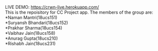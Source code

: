 LIVE DEMO: https://crwn-live.herokuapp.com/   <br/>
This is the repoisitory for CC Project app. The members of the group are:<br/>
*Naman Mantri(18ucs151)<br/>
*Suryansh Bhandari(18ucs152)<br/>
*Prakhar Sharma(18ucs154)<br/>
*Vaibhav Jain(18ucs158)<br/>
*Anurag Gupta(18ucs210)<br/>
*Rishabh Jain(18ucs231)
